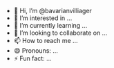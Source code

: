 - 👋 Hi, I’m @bavarianvilliager
- 👀 I’m interested in ...
- 🌱 I’m currently learning ...
- 💞️ I’m looking to collaborate on ...
- 📫 How to reach me ...
- 😄 Pronouns: ...
- ⚡ Fun fact: ...

<!---
bavarianvilliager/bavarianvilliager is a ✨ special ✨ repository because its `README.md` (this file) appears on your GitHub profile.
You can click the Preview link to take a look at your changes.
--->

